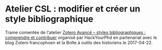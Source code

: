 # Atelier CSL : modifier et créer un style bibliographique
Trame comentée de l'atelier [Zotero Avancé – styles bibliographiques  : comprendre et contribuer](http://zotero.hypotheses.org/1275) organisé par HackYourPhd en partenariat avec le blog Zotero francophoen et la Boîte à outils des historiens le 2017-04-22.
